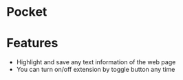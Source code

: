 # Pocket

# Features

- Highlight and save any text information of the web page
- You can turn on/off extension by toggle button any time
